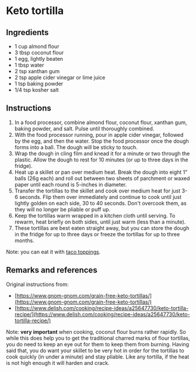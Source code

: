 # Keto tortilla

## Ingredients

- 1 cup almond flour
- 3 tbsp coconut flour
- 1 egg, lightly beaten
- 1 tbsp water
- 2 tsp xanthan gum
- 2 tsp apple cider vinegar or lime juice
- 1 tsp baking powder
- 1/4 tsp kosher salt

## Instructions

1. In a food processor, combine almond flour, coconut flour, xanthan gum, baking powder, and salt. Pulse until thoroughly combined.
1. With the food processor running, pour in apple cider vinegar, followed by the egg, and then the water. Stop the food processor once the dough forms into a ball. The dough will be sticky to touch.
1. Wrap the dough in cling film and knead it for a minute or two through the plastic. Allow the dough to rest for 10 minutes (or up to three days in the fridge).
1. Heat up a skillet or pan over medium heat. Break the dough into eight 1" balls (26g each) and roll out between two sheets of parchment or waxed paper until each round is 5-inches in diameter.
1. Transfer the tortillas to the skillet and cook over medium heat for just 3-6 seconds. Flip them over immediately and continue to cook until just lightly golden on each side, 30 to 40 seconds. Don't overcook them, as they will no longer be pliable or puff up.
1. Keep the tortillas warm wrapped in a kitchen cloth until serving. To rewarm, heat briefly on both sides, until just warm (less than a minute).
1. These tortillas are best eaten straight away, but you can store the dough in the fridge for up to three days or freeze the tortillas for up to three months.

Note: you can eat it with [taco toppings](taco_toppings.md).

## Remarks and references

Original instructions from:

- [https://www.gnom-gnom.com/grain-free-keto-tortillas/](https://www.gnom-gnom.com/grain-free-keto-tortillas/)
- [https://www.delish.com/cooking/recipe-ideas/a25647730/keto-tortilla-recipe/](https://www.delish.com/cooking/recipe-ideas/a25647730/keto-tortilla-recipe/)

Note: **very important** when cooking, coconut flour burns rather rapidly. So while this does help you to get the traditional charred marks of flour tortillas, you do need to keep an eye out for them to keep them from burning. Having said that, you do want your skillet to be very hot in order for the tortillas to cook quickly (in under a minute) and stay pliable. Like any tortilla, if the heat is not high enough it will harden and crack.

